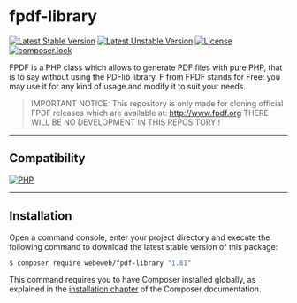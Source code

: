 fpdf-library
============

[![Latest Stable Version](https://img.shields.io/packagist/v/webeweb/fpdf-library.svg?style=flat-square)](https://packagist.org/packages/webeweb/fpdf-library)
[![Latest Unstable Version](https://img.shields.io/packagist/vpre/webeweb/fpdf-library.svg?style=flat-square)](https://packagist.org/packages/webeweb/fpdf-library)
[![License](https://img.shields.io/packagist/l/webeweb/fpdf-library.svg?style=flat-square)](https://packagist.org/packages/webeweb/fpdf-library)
[![composer.lock](https://img.shields.io/badge/.lock-uncommited-important.svg?style=flat-square)](https://packagist.org/packages/webeweb/fpdf-library)

FPDF is a PHP class which allows to generate PDF files with pure PHP, that is to
say without using the PDFlib library. F from FPDF stands for Free: you may use
it for any kind of usage and modify it to suit your needs.

> IMPORTANT NOTICE: This repository is only made for cloning official FPDF
> releases which are available at: http://www.fpdf.org THERE WILL BE NO
> DEVELOPMENT IN THIS REPOSITORY !

---

## Compatibility

[![PHP](https://img.shields.io/packagist/php-v/webeweb/fpdf-library.svg?style=flat-square)](http://php.net)

---

## Installation

Open a command console, enter your project directory and execute the following
command to download the latest stable version of this package:

```bash
$ composer require webeweb/fpdf-library "1.81"
```

This command requires you to have Composer installed globally, as explained in
the [installation chapter](https://getcomposer.org/doc/00-intro.md) of the
Composer documentation.
